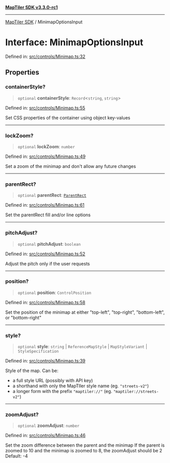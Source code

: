 [**MapTiler SDK v3.3.0-rc1**](../README.md)

***

[MapTiler SDK](../README.md) / MinimapOptionsInput

# Interface: MinimapOptionsInput

Defined in: [src/controls/Minimap.ts:32](https://github.com/maptiler/maptiler-sdk-js/blob/d9cb958ebf063ecde2f6f583eb172e5a83460e6a/src/controls/Minimap.ts#L32)

## Properties

### containerStyle?

> `optional` **containerStyle**: `Record`\<`string`, `string`\>

Defined in: [src/controls/Minimap.ts:55](https://github.com/maptiler/maptiler-sdk-js/blob/d9cb958ebf063ecde2f6f583eb172e5a83460e6a/src/controls/Minimap.ts#L55)

Set CSS properties of the container using object key-values

***

### lockZoom?

> `optional` **lockZoom**: `number`

Defined in: [src/controls/Minimap.ts:49](https://github.com/maptiler/maptiler-sdk-js/blob/d9cb958ebf063ecde2f6f583eb172e5a83460e6a/src/controls/Minimap.ts#L49)

Set a zoom of the minimap and don't allow any future changes

***

### parentRect?

> `optional` **parentRect**: [`ParentRect`](ParentRect.md)

Defined in: [src/controls/Minimap.ts:61](https://github.com/maptiler/maptiler-sdk-js/blob/d9cb958ebf063ecde2f6f583eb172e5a83460e6a/src/controls/Minimap.ts#L61)

Set the parentRect fill and/or line options

***

### pitchAdjust?

> `optional` **pitchAdjust**: `boolean`

Defined in: [src/controls/Minimap.ts:52](https://github.com/maptiler/maptiler-sdk-js/blob/d9cb958ebf063ecde2f6f583eb172e5a83460e6a/src/controls/Minimap.ts#L52)

Adjust the pitch only if the user requests

***

### position?

> `optional` **position**: `ControlPosition`

Defined in: [src/controls/Minimap.ts:58](https://github.com/maptiler/maptiler-sdk-js/blob/d9cb958ebf063ecde2f6f583eb172e5a83460e6a/src/controls/Minimap.ts#L58)

Set the position of the minimap at either "top-left", "top-right", "bottom-left", or "bottom-right"

***

### style?

> `optional` **style**: `string` \| `ReferenceMapStyle` \| `MapStyleVariant` \| `StyleSpecification`

Defined in: [src/controls/Minimap.ts:39](https://github.com/maptiler/maptiler-sdk-js/blob/d9cb958ebf063ecde2f6f583eb172e5a83460e6a/src/controls/Minimap.ts#L39)

Style of the map. Can be:
- a full style URL (possibly with API key)
- a shorthand with only the MapTIler style name (eg. `"streets-v2"`)
- a longer form with the prefix `"maptiler://"` (eg. `"maptiler://streets-v2"`)

***

### zoomAdjust?

> `optional` **zoomAdjust**: `number`

Defined in: [src/controls/Minimap.ts:46](https://github.com/maptiler/maptiler-sdk-js/blob/d9cb958ebf063ecde2f6f583eb172e5a83460e6a/src/controls/Minimap.ts#L46)

Set the zoom difference between the parent and the minimap
If the parent is zoomed to 10 and the minimap is zoomed to 8, the zoomAdjust should be 2
Default: -4
